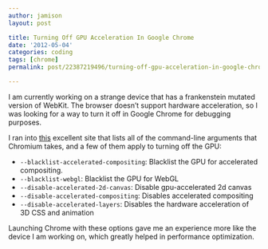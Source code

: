 ```yaml
---
author: jamison
layout: post

title: Turning Off GPU Acceleration In Google Chrome
date: '2012-05-04'
categories: coding
tags: [chrome]
permalink: post/22387219496/turning-off-gpu-acceleration-in-google-chrome

---
```


I am currently working on a strange device that has a frankenstein
mutated version of WebKit. The browser doesn’t support hardware
acceleration, so I was looking for a way to turn it off in Google Chrome
for debugging purposes.

I ran into
[this](http://peter.sh/experiments/chromium-command-line-switches/)
excellent site that lists all of the command-line arguments that
Chromium takes, and a few of them apply to turning off the GPU:

-   `--blacklist-accelerated-compositing`: Blacklist the GPU for
    accelerated compositing.
-   `--blacklist-webgl`: Blacklist the GPU for WebGL
-   `--disable-accelerated-2d-canvas`: Disable gpu-accelerated 2d canvas
-   `--disable-accelerated-compositing`: Disables accelerated
    compositing
-   `--disable-accelerated-layers`: Disables the hardware acceleration
    of 3D CSS and animation

Launching Chrome with these options gave me an experience more like the
device I am working on, which greatly helped in performance
optimization.
